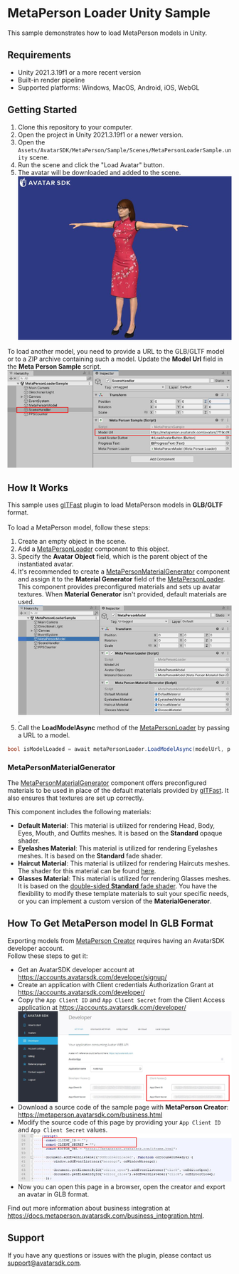 # MetaPerson Loader Unity Sample
This sample demonstrates how to load MetaPerson models in Unity.

## Requirements
 * Unity 2021.3.19f1 or a more recent version
 * Built-in render pipeline
 * Supported platforms: Windows, MacOS, Android, iOS, WebGL
 
## Getting Started
1. Clone this repository to your computer.
2. Open the project in Unity 2021.3.19f1 or a newer version.
3. Open the `Assets/AvatarSDK/MetaPerson/Sample/Scenes/MetaPersonLoaderSample.unity` scene.
4. Run the scene and click the "Load Avatar" button.
5. The avatar will be downloaded and added to the scene.
![MetaPerson model](./Documentation~/Images/metaperson_model.JPG "MetaPerson Model")

To load another model, you need to provide a URL to the GLB/GLTF model or to a ZIP archive containing such a model. Update the **Model Url** field in the **Meta Person Sample** script.
![Change model URL](./Documentation~/Images/change_model_url.JPG "Change Model URL")

## How It Works
This sample uses [glTFast](https://github.com/atteneder/glTFast) plugin to load MetaPerson models in **GLB/GLTF** format.<br/>
<br/>
To load a MetaPerson model, follow these steps:
1. Create an empty object in the scene.
2. Add a [MetaPersonLoader](./Assets/AvatarSDK/MetaPerson/Loader/Scripts/MetaPersonLoader.cs) component to this object.
3. Specify the **Avatar Object** field, which is the parent object of the instantiated avatar.
4. It's recommended to create a [MetaPersonMaterialGenerator](./Assets/AvatarSDK/MetaPerson/Loader/Scripts/MetaPersonMaterialGenerator.cs) component and assign it to the **Material Generator** field of the [MetaPersonLoader](./Assets/AvatarSDK/MetaPerson/Loader/Scripts/MetaPersonLoader.cs).
This component provides preconfigured materials and sets up avatar textures. When **Material Generator** isn't provided, default materials are used.
![MetaPerson Loader](./Documentation~/Images/meta_person_loader.JPG "MetaPerson Loader").
5. Call the **LoadModelAsync** method of the [MetaPersonLoader](./Assets/AvatarSDK/MetaPerson/Loader/Scripts/MetaPersonLoader.cs) by passing a URL to a model.
 ```c#
bool isModelLoaded = await metaPersonLoader.LoadModelAsync(modelUrl, p => Debug.LogFormat("Downloading avatar: {0}%", (int)(p * 100)));
```

### MetaPersonMaterialGenerator
The [MetaPersonMaterialGenerator](./Assets/AvatarSDK/MetaPerson/Loader/Scripts/MetaPersonMaterialGenerator.cs) component offers preconfigured materials to be used in place of the default materials provided by [glTFast](https://github.com/atteneder/glTFast). It also ensures that textures are set up correctly.<br/>

This component includes the following materials:
 * **Default Material**: This material is utilized for rendering Head, Body, Eyes, Mouth, and Outfits meshes. It is based on the **Standard** opaque shader.
 * **Eyelashes Material**: This material is utilized for rendering Eyelashes meshes. It is based on the **Standard** fade shader.
 * **Haircut Material**: This material is utilized for rendering Haircuts meshes. The shader for this material can be found [here](./Assets/AvatarSDK/MetaPerson/Loader/Shaders/haircuts/avatar_sdk_haircut_standard.shader).
 * **Glasses Material**: This material is utilized for rendering Glasses meshes. It is based on the [double-sided **Standard** fade shader](./Assets/AvatarSDK/MetaPerson/Loader/Shaders/avatar_sdk_standard_double_sided.shader).
You have the flexibility to modify these template materials to suit your specific needs, or you can implement a custom version of the **MaterialGenerator**.

## How To Get MetaPerson model In GLB Format
Exporting models from [MetaPerson Creator](https://metaperson.avatarsdk.com/) requires having an AvatarSDK developer account.<br/>
Follow these steps to get it:
* Get an AvatarSDK developer account at https://accounts.avatarsdk.com/developer/signup/
* Create an application with Client credentials Authorization Grant at https://accounts.avatarsdk.com/developer/
* Copy the `App Client ID` and `App Client Secret` from the Client Access application at https://accounts.avatarsdk.com/developer/
![App Client Credentials](./Documentation~/Images/credentials.JPG "App Client Credentials") 
* Download a source code of the sample page with **MetaPerson Creator**: https://metaperson.avatarsdk.com/business.html
* Modify the source code of this page by providing your `App Client ID` and `App Client Secret` values.
![Business Integration](./Documentation~/Images/business_integration_credentials.JPG "Business Integration")
* Now you can open this page in a browser, open the creator and export an avatar in GLB format.

Find out more information about business integration at https://docs.metaperson.avatarsdk.com/business_integration.html. 

## Support
If you have any questions or issues with the plugin, please contact us <support@avatarsdk.com>.